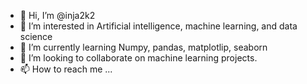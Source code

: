- 👋 Hi, I’m @inja2k2
- 👀 I’m interested in Artificial intelligence, machine learning, and data science 
- 🌱 I’m currently learning Numpy, pandas, matplotlip, seaborn
- 💞️ I’m looking to collaborate on machine learning projects.
- 📫 How to reach me ...

<!---
inja2k2/inja2k2 is a ✨ particular ✨ repository because its `README.md` (this file) appears on your GitHub profile.
You can click the Preview link to take a look at your changes.
--->
